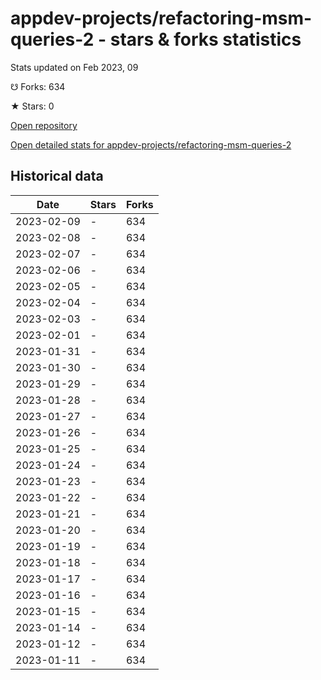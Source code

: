 # appdev-projects/refactoring-msm-queries-2 - stars & forks statistics

Stats updated on Feb 2023, 09

☋ Forks: 634

★ Stars: 0

[Open repository](https://github.com/appdev-projects/refactoring-msm-queries-2)

[Open detailed stats for appdev-projects/refactoring-msm-queries-2](https://reviewgithub.com/rep/appdev-projects/refactoring-msm-queries-2)

## Historical data
| Date | Stars | Forks |
|------|-------|-------|
| 2023-02-09 | - | 634 | 
| 2023-02-08 | - | 634 | 
| 2023-02-07 | - | 634 | 
| 2023-02-06 | - | 634 | 
| 2023-02-05 | - | 634 | 
| 2023-02-04 | - | 634 | 
| 2023-02-03 | - | 634 | 
| 2023-02-01 | - | 634 | 
| 2023-01-31 | - | 634 | 
| 2023-01-30 | - | 634 | 
| 2023-01-29 | - | 634 | 
| 2023-01-28 | - | 634 | 
| 2023-01-27 | - | 634 | 
| 2023-01-26 | - | 634 | 
| 2023-01-25 | - | 634 | 
| 2023-01-24 | - | 634 | 
| 2023-01-23 | - | 634 | 
| 2023-01-22 | - | 634 | 
| 2023-01-21 | - | 634 | 
| 2023-01-20 | - | 634 | 
| 2023-01-19 | - | 634 | 
| 2023-01-18 | - | 634 | 
| 2023-01-17 | - | 634 | 
| 2023-01-16 | - | 634 | 
| 2023-01-15 | - | 634 | 
| 2023-01-14 | - | 634 | 
| 2023-01-12 | - | 634 | 
| 2023-01-11 | - | 634 | 

